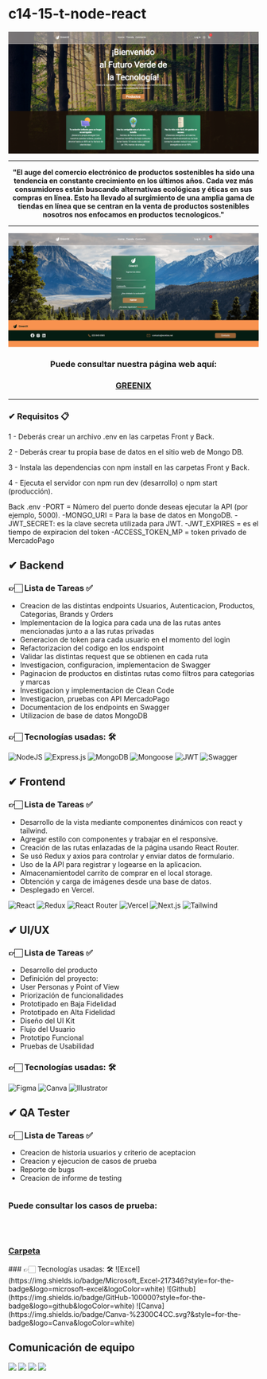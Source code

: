 # c14-15-t-node-react 
<img align="center" src="/client/ecomerce-green/public/img/homepage.png">

<hr/>
<p align="center">
<strong>"El auge del comercio electrónico de productos sostenibles ha sido una tendencia en constante crecimiento en los últimos años. Cada vez más consumidores están buscando alternativas ecológicas y éticas en sus compras en línea. Esto ha llevado al surgimiento de una amplia gama de tiendas en línea que se centran en la venta de productos sostenibles nosotros nos enfocamos en productos tecnologicos."</strong>
</p>

<hr/>

<img align="center" src="/client/ecomerce-green/public/img/login.png">

<h3 align="center"  ><b>Puede consultar nuestra página web aquí:</b></h3>
<h3 align="center" style="color: #D39245;
"><a href="https://c14-15-t-node-react.vercel.app/" target="_blank" rel="noopener noreferrer"> GREENIX</a></h3>

<hr/>

### ✔ Requisitos 📋
1 - Deberás crear un archivo .env en las carpetas Front y Back.

2 - Deberás crear tu propia base de datos en el sitio web de Mongo DB.

3 - Instala las dependencias con npm install en las carpetas Front y Back.

4 - Ejecuta el servidor con npm run dev (desarrollo) o npm start (producción).



Back .env
-PORT = Número del puerto donde deseas ejecutar la API (por ejemplo, 5000).
-MONGO_URI = Para la base de datos en MongoDB.
-JWT_SECRET: es la clave secreta utilizada para JWT.
-JWT_EXPIRES = es el tiempo de expiracion del token
-ACCESS_TOKEN_MP = token privado de MercadoPago

## ✔ Backend
### 👉🏻 Lista de Tareas ✅
- Creacion de las distintas endpoints Usuarios, Autenticacion, Productos, Categorias, Brands y Orders
- Implementacion de la logica para cada una de las rutas antes mencionadas junto a a las rutas privadas
- Generacion de token para cada usuario en el momento del login
- Refactorizacion del codigo en los endspoint
- Validar las distintas request que se obtienen en cada ruta
- Investigacion, configuracion, implementacion de Swagger
- Paginacion de productos en distintas rutas como filtros para categorias y marcas
- Investigacion y implementacion de Clean Code
- Investigacion, pruebas con API MercadoPago
- Documentacion de los endpoints en Swagger
- Utilizacion de base de datos MongoDB

### 👉🏻 Tecnologías usadas: 🛠️
![NodeJS](https://img.shields.io/badge/Node.js-6DA55F?style=for-the-badge&logo=Node.js&logoColor=white) ![Express.js](https://img.shields.io/badge/Express.js-%23404d59.svg?style=for-the-badge&logo=Express&logoColor=%2361DAFB)  ![MongoDB](https://img.shields.io/badge/MongoDB-%234ea94b.svg?style=for-the-badge&logo=MongoDB&logoColor=white) ![Mongoose](https://img.shields.io/badge/Mongoose-%2320232a.svg?style=for-the-badge&logo=Mongoose&logoColor=%%2361DAFB) ![JWT](https://img.shields.io/badge/JWT-blue.svg?style=for-the-badge&logo=JWT&logoColor=%blue) ![Swagger](https://img.shields.io/badge/Swagger-%2385EA2D.svg?style=for-the-badge&logo=Swagger&logoColor=white)


## ✔ Frontend

### 👉🏻 Lista de Tareas ✅

- Desarrollo de la vista mediante componentes dinámicos con react y tailwind.
- Agregar estilo con componentes y trabajar en el responsive.
- Creación de las rutas enlazadas de la página usando React Router.
- Se usó  Redux y axios para controlar y enviar datos de formulario.
- Uso de la API para registrar y logearse en la aplicacion.
- Almacenamientodel carrito de comprar en el local storage.
- Obtención y carga de imágenes desde una base de datos.
- Desplegado en Vercel.

![React](https://img.shields.io/badge/React-149eca?style=for-the-badge&logo=react&logoColor=fff) ![Redux](https://img.shields.io/badge/Redux-764abc?style=for-the-badge&logo=redux&logoColor=white) ![React Router](https://img.shields.io/badge/React_Router-000?style=for-the-badge&logo=reactrouter&logoColor=fff) ![Vercel](https://img.shields.io/badge/vercel%20-%23000000.svg?&style=for-the-badge&logo=vercel&logoColor=white) ![Next.js](https://img.shields.io/badge/Next.js-000000?style=for-the-badge&logo=next.js&logoColor=white)  ![Tailwind](https://img.shields.io/badge/Tailwind_CSS-38B2AC?style=for-the-badge&logo=tailwind-css&logoColor=white)


## ✔ UI/UX

### 👉🏻 Lista de Tareas ✅

- Desarrollo del producto
- Definición del proyecto:
- User Personas y Point of View 
- Priorización de funcionalidades
- Prototipado en Baja Fidelidad
- Prototipado en Alta Fidelidad
- Diseño del UI Kit
- Flujo del Usuario
- Prototipo Funcional
- Pruebas de Usabilidad

### 👉🏻 Tecnologías usadas: 🛠️

![Figma](https://img.shields.io/badge/Figma-%23F24E1E.svg?style=for-the-badge&logo=Figma&logoColor=white) ![Canva](https://img.shields.io/badge/Canva-%2300C4CC.svg?&style=for-the-badge&logo=Canva&logoColor=white) ![Illustrator](https://img.shields.io/badge/Illustrator-%23FF9A00.svg?style=for-the-badge&logo=Adobe-Illustrator&logoColor=white)

## ✔ QA Tester

### 👉🏻 Lista de Tareas ✅
- Creacion de historia usuarios y criterio de aceptacion
- Creacion y ejecucion de casos de prueba 
- Reporte de bugs
- Creacion de informe de testing

<div style="display: grid; gap: 2rem; ">
<h3 ><b>Puede consultar los casos de prueba:</b></h3>

<h3  style="color: #D39245;
"><a href="https://drive.google.com/drive/folders/1VzayqzVrN_cvNzZ3lCnRGhDj9Fp9Pcow" target="_blank" rel="noopener noreferrer"> Carpeta </a></h3>
</div>
### 👉🏻 Tecnologías usadas: 🛠️
![Excel](https://img.shields.io/badge/Microsoft_Excel-217346?style=for-the-badge&logo=microsoft-excel&logoColor=white) ![Github](https://img.shields.io/badge/GitHub-100000?style=for-the-badge&logo=github&logoColor=white) ![Canva](https://img.shields.io/badge/Canva-%2300C4CC.svg?&style=for-the-badge&logo=Canva&logoColor=white)

## Comunicación de equipo

[![](https://img.shields.io/badge/Discord-5865F2?style=for-the-badge&logo=Discord&logoColor=fff)](https://discord.gg/dyxDxw8w)  [![](https://img.shields.io/badge/Slack-%23ED8B00?style=for-the-badge&logo=Slack&logoColor=fff)](https://slack.com/intl/es-pe/) [![](https://img.shields.io/badge/Google_Meet-00897B?style=for-the-badge&logo=Google-Meet&logoColor=fff)](https://meet.google.com/) [![](https://img.shields.io/badge/WhatsApp-25D366?style=for-the-badge&logo=WhatsApp&logoColor=fff)](https://web.whatsapp.com/)
